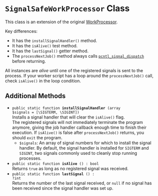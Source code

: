 # `SignalSafeWorkProcessor` Class

This class is an extension of the original [WorkProcessor].

Key differences:

* It has the `installSignalHandler()` method.
* It has the `isAlive()` test method.
* It has the `lastSignal()` getter method.
* The `processNextJob()` method
  always calls [`pcntl_signal_dispatch`](http://php.net/manual/de/function.pcntl-signal-dispatch.php) before returning.

All instances are *alive*
until one of the registered signals is sent to the process.
If your worker script has a loop around the `processNextJob()` call,
check `isAlive()` in the loop condition.


## Additional Methods

* <code>public static function <b>installSignalHandler</b> (array $signals = [\SIGTERM, \SIGINT])</code>  
Installs a signal handler that will clear the `isAlive()` flag.  
The registered signals will not immediately terminate the program anymore,
giving the job handler callback enough time to finish their execution.
If `isAlive()` is false
after `processNextJob()` returns,
you should `exit` the program.
    * `$signals`:
      An array of signal numbers for which to install the signal handler.
      By default, the signal handler is installed
      for `SIGTERM` and `SIGINT`,
      two signals commonly used to cleanly stop running processes.
* <code>public static function <b>isAlive</b> () : bool</code>  
  Returns `true` as long as no registered signal was received.
* <code>public static function <b>lastSignal</b> () : ?int</code>  
  Returns the number of the last signal received,
  or `null` if no signal has been received since the signal handler was set up.


[WorkProcessor]: Ref_WorkProcessor_class.md
